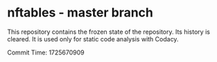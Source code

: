 # nftables - master branch

This repository contains the frozen state of the repository.
Its history is cleared. It is used only for static code
analysis with Codacy.

Commit Time: 1725670909